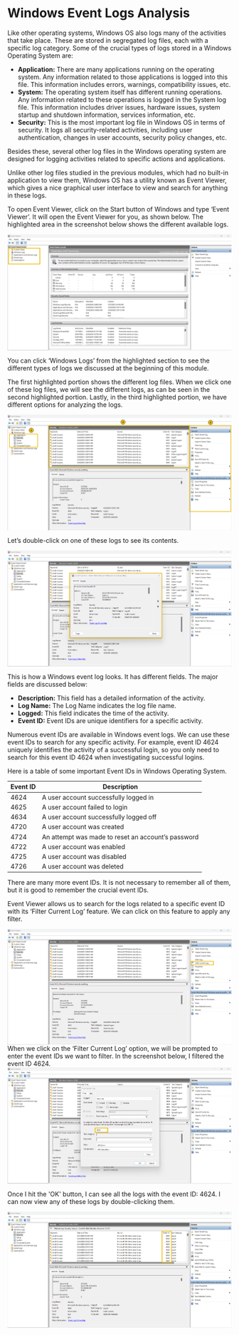 # Windows Event Logs Analysis

Like other operating systems, Windows <span style="color: inherit;">OS</span> also logs many of the activities that take place. These are stored in segregated log files, each with a specific log category. Some of the crucial types of logs stored in a Windows Operating System are:

- **Application:** There are many applications running on the operating system. Any information related to those applications is logged into this file. This information includes errors, warnings, compatibility issues, etc.
- **System:** The operating system itself has different running operations. Any information related to these operations is logged in the System log file. This information includes driver issues, hardware issues, system startup and shutdown information, services information, etc.
- **Security:** This is the most important log file in Windows <span style="color: inherit;">OS</span> in terms of security. It logs all security-related activities, including user authentication, changes in user accounts, security policy changes, etc.

Besides these, several other log files in the Windows operating system are designed for logging activities related to specific actions and applications.

Unlike other log files studied in the previous modules, which had no built-in application to view them, Windows <span style="color: inherit;">OS</span> has a utility known as Event Viewer, which gives a nice graphical user interface to view and search for anything in these logs.

To open Event Viewer, click on the Start button of Windows and type ‘Event Viewer’. It will open the Event Viewer for you, as shown below. The highlighted area in the screenshot below shows the different available logs.

<img src="../../../_resources/6084893157bcbe98c8f2fb15aaf22ad5.png" alt="6084893157bcbe98c8f2fb15aaf22ad5.png" style="display:block; margin: 0 auto;"/>

You can click ‘Windows Logs’ from the highlighted section to see the different types of logs we discussed at the beginning of this module.

The first highlighted portion shows the different log files. When we click one of these log files, we will see the different logs, as can be seen in the second highlighted portion. Lastly, in the third highlighted portion, we have different options for analyzing the logs.

<img src="../../../_resources/0f7d5e1d5d6047596a5866dc993e81ce.png" alt="0f7d5e1d5d6047596a5866dc993e81ce.png" style="display:block; margin: 0 auto;"/>

Let’s double-click on one of these logs to see its contents.

<img src="../../../_resources/5f27833fd0bff52fc14ebd6cc90f9863.png" alt="5f27833fd0bff52fc14ebd6cc90f9863.png" style="display:block; margin: 0 auto;"/>

This is how a Windows event log looks. It has different fields. The major fields are discussed below:

- **Description:** This field has a detailed information of the activity.
- **Log Name:** The Log Name indicates the log file name.
- **Logged:** This field indicates the time of the activity.
- **Event ID:** Event <span style="color: inherit;">IDs</span> are unique identifiers for a specific activity.

Numerous event <span style="color: inherit;">IDs</span> are available in Windows event logs. We can use these event <span style="color: inherit;">IDs</span> to search for any specific activity. For example, event ID 4624 uniquely identifies the activity of a successful login, so you only need to search for this event ID 4624 when investigating successful logins.

Here is a table of some important Event <span style="color: inherit;">IDs</span> in Windows Operating System.

| Event ID | Description |
| --- | --- |
| 4624 | A user account successfully logged in |
| 4625 | A user account failed to login |
| 4634 | A user account successfully logged off |
| 4720 | A user account was created |
| 4724 | An attempt was made to reset an account’s password |
| 4722 | A user account was enabled |
| 4725 | A user account was disabled |
| 4726 | A user account was deleted |

There are many more event <span style="color: inherit;">IDs</span>. It is not necessary to remember all of them, but it is good to remember the crucial event <span style="color: inherit;">IDs</span>.

Event Viewer allows us to search for the logs related to a specific event ID with its ‘Filter Current Log’ feature. We can click on this feature to apply any filter.

<img src="../../../_resources/e8212a5a6e8264743cc226236a7b446e.png" alt="e8212a5a6e8264743cc226236a7b446e.png" style="display:block; margin: 0 auto;"/>
When we click on the ‘Filter Current Log’ option, we will be prompted to enter the event <span style="color: inherit;">IDs</span> we want to filter. In the screenshot below, I filtered the event ID 4624.

<img src="../../../_resources/447b7835d66967f37ed7a985cfa9e1ee.png" alt="447b7835d66967f37ed7a985cfa9e1ee.png" style="display:block; margin: 0 auto;"/>

Once I hit the 'OK' button, I can see all the logs with the event ID: 4624. I can now view any of these logs by double-clicking them.

<img src="../../../_resources/7f259df1754d5749242463d533a636d2.png" alt="7f259df1754d5749242463d533a636d2.png" style="display:block; margin: 0 auto;"/>